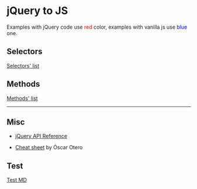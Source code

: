 # jQuery to JS

Examples with jQuery code use <span style='color: red'>red</span> color, examples with vanilla js use <span style='color: blue'>blue</span> one.

## Selectors

[Selectors' list](?selectors/)

## Methods

[Methods' list](?methods/)

----

## Misc

* [jQuery API Reference](https://api.jquery.com)

* [Cheat sheet](https://oscarotero.com/jquery/) by Óscar Otero

## Test

[Test MD](?test/)

